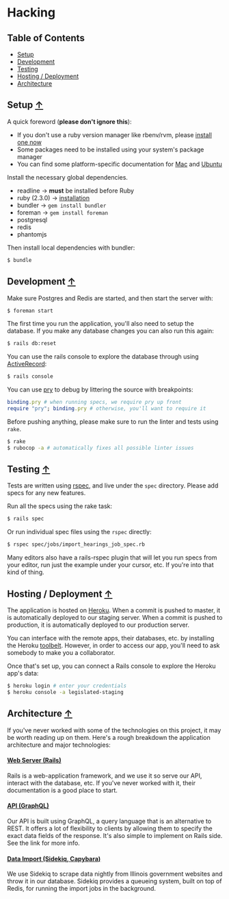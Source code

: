 # Hacking

## Table of Contents

- [Setup](#setup-)
- [Development](#development-)
- [Testing](#testing-)
- [Hosting / Deployment](#hosting--deployment-)
- [Architecture](#architecture-)

## Setup [↑](#table-of-contents)

A quick foreword (**please don't ignore this**):
- If you don't use a ruby version manager like rbenv/rvm, please [install one now](https://github.com/rbenv/rbenv)
- Some packages need to be installed using your system's package manager
- You can find some platform-specific documentation for [Mac](wiki/osx.md) and [Ubuntu](wiki/ubuntu.md)

Install the necessary global dependencies.
- readline -> **must** be installed before Ruby
- ruby (2.3.0) -> [installation](https://github.com/rbenv/rbenv)
- bundler -> `gem install bundler`
- foreman -> `gem install foreman`
- postgresql
- redis
- phantomjs

Then install local dependencies with bundler:
```sh
$ bundle
```

## Development [↑](#table-of-contents)

Make sure Postgres and Redis are started, and then start the server with:

```sh
$ foreman start
```

The first time you run the application, you'll also need to setup the database. If you make any database changes you can also run this again:

```sh
$ rails db:reset
```

You can use the rails console to explore the database through using [ActiveRecord](http://guides.rubyonrails.org/active_record_querying.html):

```sh
$ rails console  
```

You can use [pry](http://pryrepl.org/) to debug by littering the source with breakpoints:

```ruby
binding.pry # when running specs, we require pry up front
require "pry"; binding.pry # otherwise, you'll want to require it
```

Before pushing anything, please make sure to run the linter and tests using `rake`.

```sh
$ rake
$ rubocop -a # automatically fixes all possible linter issues
```

## Testing [↑](#table-of-contents)

Tests are written using [rspec](http://www.relishapp.com/rspec/rspec-expectations/v/3-5/docs), and live under the `spec` directory. Please add specs for any new features.

Run all the specs using the rake task:

```sh
$ rails spec
```

Or run individual spec files using the `rspec` directly:

```sh
$ rspec spec/jobs/import_hearings_job_spec.rb
```

Many editors also have a rails-rspec plugin that will let you run specs from your editor, run just the example under your cursor, etc. If you're into that kind of thing.

## Hosting / Deployment [↑](#table-of-contents)

The application is hosted on [Heroku](https://dashboard.heroku.com/apps/legislated). When a commit is pushed to master, it is automatically deployed to our staging server. When a commit is pushed to production, it is automatically deployed to our production server.

You can interface with the remote apps, their databases, etc. by installing the Heroku [toolbelt](https://devcenter.heroku.com/articles/heroku-cli#download-and-install). However, in order to access our app, you'll need to ask somebody to make you a collaborator.

Once that's set up, you can connect a Rails console to explore the Heroku app's data:

```sh
$ heroku login # enter your credentials
$ heroku console -a legislated-staging
```

## Architecture [↑](#table-of-contents)

If you've never worked with some of the technologies on this project, it may be worth reading up on them. Here's a rough breakdown the application architecture and major technologies:

#### [Web Server (Rails)](http://guides.rubyonrails.org/)

Rails is a web-application framework, and we use it so serve our API, interact with the database, etc. If you've never worked with it, their documentation is a good place to start.

#### [API (GraphQL)](wiki/api.md)

Our API is built using GraphQL, a query language that is an alternative to REST. It offers a lot of flexibility to clients by allowing them to specify the exact data fields of the response. It's also simple to implement on Rails side. See the link for more info.

#### [Data Import (Sidekiq, Capybara)](wiki/import.md)

We use Sidekiq to scrape data nightly from Illinois government websites and throw it in our database. Sidekiq provides a queueing system, built on top of Redis, for running the import jobs in the background.
